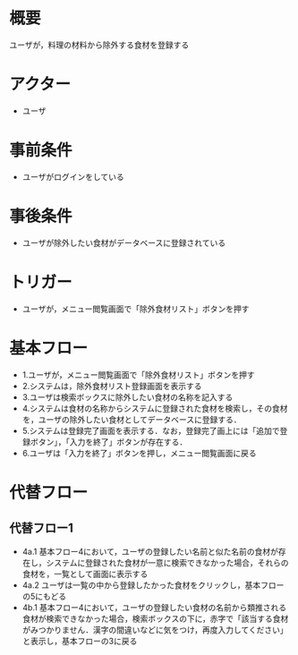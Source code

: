 # 概要
ユーザが，料理の材料から除外する食材を登録する
# アクター
- ユーザ
# 事前条件
- ユーザがログインをしている
# 事後条件
- ユーザが除外したい食材がデータベースに登録されている
# トリガー
- ユーザが，メニュー閲覧画面で「除外食材リスト」ボタンを押す
# 基本フロー
- 1.ユーザが，メニュー閲覧画面で「除外食材リスト」ボタンを押す
- 2.システムは，除外食材リスト登録画面を表示する
- 3.ユーザは検索ボックスに除外したい食材の名称を記入する
- 4.システムは食材の名称からシステムに登録された食材を検索し，その食材を，ユーザの除外したい食材としてデータベースに登録する．
- 5.システムは登録完了画面を表示する．なお，登録完了画上には「追加で登録ボタン」，「入力を終了」ボタンが存在する．
- 6.ユーザは「入力を終了」ボタンを押し，メニュー閲覧画面に戻る
# 代替フロー
## 代替フロー1
- 4a.1 基本フロー4において，ユーザの登録したい名前と似た名前の食材が存在し，システムに登録された食材が一意に検索できなかった場合，それらの食材を，一覧として画面に表示する
- 4a.2 ユーザは一覧の中から登録したかった食材をクリックし，基本フローの5にもどる
- 4b.1 基本フロー4において，ユーザの登録したい食材の名前から類推される食材が検索できなかった場合，検索ボックスの下に，赤字で「該当する食材がみつかりません．漢字の間違いなどに気をつけ，再度入力してください」と表示し，基本フローの3に戻る
